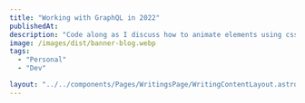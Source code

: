 ```yaml
---
title: "Working with GraphQL in 2022"
publishedAt:
description: "Code along as I discuss how to animate elements using css with live examples Code along as I discuss how to animate elements using css with live examples"
image: /images/dist/banner-blog.webp
tags:
  - "Personal"
  - "Dev"

layout: "../../components/Pages/WritingsPage/WritingContentLayout.astro"
---
```

